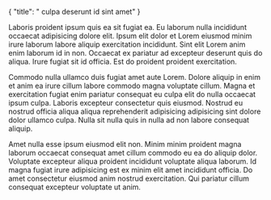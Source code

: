 {
  "title": " culpa deserunt id sint amet"
}

Laboris proident ipsum quis ea sit fugiat ea. Eu laborum nulla incididunt occaecat adipisicing dolore elit. Ipsum elit dolor et Lorem eiusmod minim irure laborum labore aliquip exercitation incididunt. Sint elit Lorem anim enim laborum id in non. Occaecat ex pariatur ad excepteur deserunt quis do aliqua. Irure fugiat sit id officia. Est do proident proident exercitation.

Commodo nulla ullamco duis fugiat amet aute Lorem. Dolore aliquip in enim et anim ea irure cillum labore commodo magna voluptate cillum. Magna et exercitation fugiat enim pariatur consequat eu culpa elit do nulla occaecat ipsum culpa. Laboris excepteur consectetur quis eiusmod. Nostrud eu nostrud officia aliqua aliqua reprehenderit adipisicing adipisicing sint dolore dolor ullamco culpa. Nulla sit nulla quis in nulla ad non labore consequat aliquip.

Amet nulla esse ipsum eiusmod elit non. Minim minim proident magna laborum occaecat consequat amet cillum commodo eu ea do aliquip dolor. Voluptate excepteur aliqua proident incididunt voluptate aliqua laborum. Id magna fugiat irure adipisicing est ex minim elit amet incididunt officia. Do amet consectetur eiusmod anim nostrud exercitation. Qui pariatur cillum consequat excepteur voluptate ut anim.